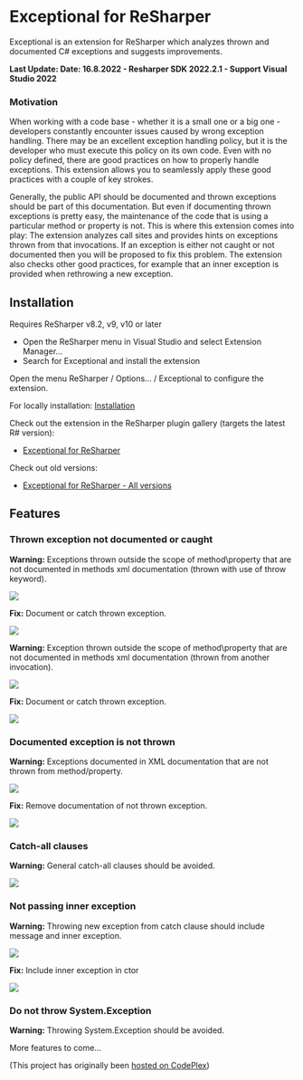 # Exceptional for ReSharper

Exceptional is an extension for ReSharper which analyzes thrown and documented C# exceptions and suggests improvements.

**Last Update: Date: 16.8.2022 - Resharper SDK 2022.2.1 - Support Visual Studio 2022** 

### Motivation

When working with a code base - whether it is a small one or a big one - developers constantly encounter issues caused by wrong exception handling. There may be an excellent exception handling policy, but it is the developer who must execute this policy on its own code. Even with no policy defined, there are good practices on how to properly handle exceptions. This extension allows you to seamlessly apply these good practices with a couple of key strokes. 

Generally, the public API should be documented and thrown exceptions should be part of this documentation. But even if documenting thrown exceptions is pretty easy, the maintenance of the code that is using a particular method or property is not. This is where this extension comes into play: The extension analyzes call sites and provides hints on exceptions thrown from that invocations. If an exception is either not caught or not documented then you will be proposed to fix this problem. The extension also checks other good practices, for example that an inner exception is provided when rethrowing a new exception. 

## Installation

Requires ReSharper v8.2, v9, v10 or later

- Open the ReSharper menu in Visual Studio and select Extension Manager... 
- Search for Exceptional and install the extension

Open the menu ReSharper / Options... / Exceptional to configure the extension.

For locally installation: [Installation](Installation.md)

Check out the extension in the ReSharper plugin gallery (targets the latest R# version): 
 
- [Exceptional for ReSharper](https://resharper-plugins.jetbrains.com/packages/ExceptionalDevs.Exceptional/)

Check out old versions: 

- [Exceptional for ReSharper - All versions](https://plugins.jetbrains.com/plugin/11674-exceptional-for-resharper/versions)

## Features

### Thrown exception not documented or caught

**Warning:** Exceptions thrown outside the scope of method\property that are not documented in methods xml documentation (thrown with use of throw keyword).

![](https://rawgit.com/CSharpAnalyzers/ExceptionalReSharper/master/assets/01.png)

**Fix:** Document or catch thrown exception.

![](https://rawgit.com/CSharpAnalyzers/ExceptionalReSharper/master/assets/01_fix.png)

**Warning:** Exception thrown outside the scope of method\property that are not documented in methods xml documentation (thrown from another invocation).

![](https://rawgit.com/CSharpAnalyzers/ExceptionalReSharper/master/assets/02.png)

**Fix:** Document or catch thrown exception.

![](https://rawgit.com/CSharpAnalyzers/ExceptionalReSharper/master/assets/02_fix.png)

### Documented exception is not thrown

**Warning:** Exceptions documented in XML documentation that are not thrown from method/property.

![](https://rawgit.com/CSharpAnalyzers/ExceptionalReSharper/master/assets/03.png)

**Fix:** Remove documentation of not thrown exception.

![](https://rawgit.com/CSharpAnalyzers/ExceptionalReSharper/master/assets/03_fix.png)

### Catch-all clauses

**Warning:** General catch-all clauses should be avoided.

![](https://rawgit.com/CSharpAnalyzers/ExceptionalReSharper/master/assets/04.png)

### Not passing inner exception

**Warning:** Throwing new exception from catch clause should include message and inner exception.

![](https://rawgit.com/CSharpAnalyzers/ExceptionalReSharper/master/assets/05.png)

**Fix:** Include inner exception in ctor

![](https://rawgit.com/CSharpAnalyzers/ExceptionalReSharper/master/assets/05_fix.png)

### Do not throw System.Exception

**Warning:** Throwing System.Exception should be avoided.

More features to come...



(This project has originally been [hosted on CodePlex](https://exceptional.codeplex.com/))
